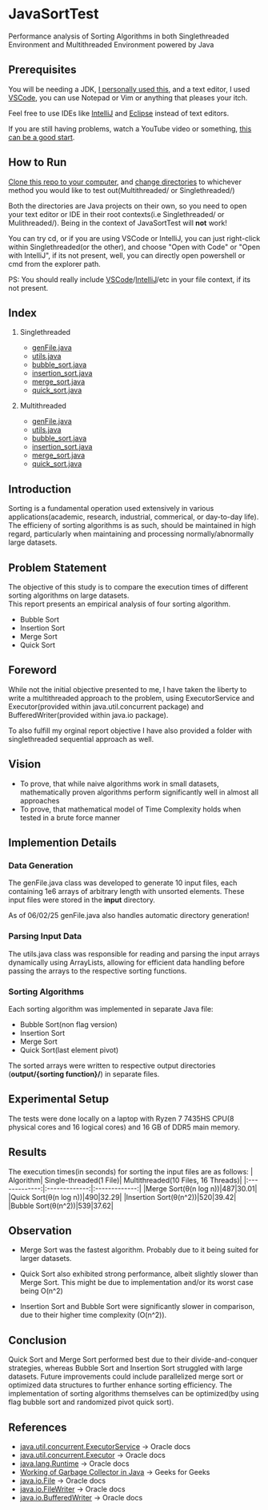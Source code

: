 # JavaSortTest

Performance analysis of Sorting Algorithms in both Singlethreaded Environment and Multithreaded Environment powered by Java

## Prerequisites
You will be needing a JDK, [I personally used this](https://github.com/adoptium/temurin21-binaries/releases/tag/jdk-21.0.6%2B7), and a text editor, I used [VSCode](https://code.visualstudio.com/), you can use Notepad or Vim or anything that pleases your itch. <br>

Feel free to use IDEs like [IntelliJ](https://www.jetbrains.com/idea/) and [Eclipse](https://eclipseide.org/) instead of text editors.<br>

If you are still having problems, watch a YouTube video or something, [this can be a good start](https://www.youtube.com/watch?v=SQykK40fFds).

## How to Run
[Clone this repo to your computer](https://docs.github.com/en/repositories/creating-and-managing-repositories/cloning-a-repository), and [change directories](https://www.wikihow.com/Change-Directories-in-Command-Prompt) to whichever method you would like to test out(Multithreaded/ or Singlethreaded/)<br>

Both the directories are Java projects on their own, so you need to open your text editor or IDE in their root contexts(i.e Singlethreaded/ or Mulithreaded/). Being in the context of JavaSortTest will **not** work!<br>

You can try cd, or if you are using VSCode or IntelliJ, you can just right-click within Singlethreaded(or the other), and choose "Open with Code" or "Open with IntelliJ", if its not present, well, you can directly open powershell or cmd from the explorer path.<br>

PS: You should really include [VSCode](https://www.youtube.com/watch?v=4qspErFtm00)/[IntelliJ](https://intellij-support.jetbrains.com/hc/en-us/community/posts/360005182840/comments/10494930377618)/etc in your file context, if its not present. 

## Index
1. Singlethreaded
   - [genFile.java](Singlethreaded/src/genFile.java)
   - [utils.java](Singlethreaded/src/utils.java)
   - [bubble_sort.java](Singlethreaded/src/bubble_sort.java)
   - [insertion_sort.java](Singlethreaded/src/insertion_sort.java)
   - [merge_sort.java](Singlethreaded/src/merge_sort.java)
   - [quick_sort.java](Singlethreaded/src/quick_sort.java)

2. Multithreaded
   - [genFile.java](Multithreaded/src/genFile.java)
   - [utils.java](Multithreaded/src/utils.java)
   - [bubble_sort.java](Multithreaded/src/bubble_sort.java)
   - [insertion_sort.java](Singlethreaded/src/insertion_sort.java)
   - [merge_sort.java](Multithreaded/src/merge_sort.java)
   - [quick_sort.java](Multithreaded/src/quick_sort.java)

## Introduction

Sorting is a fundamental operation used extensively in various applications(academic, research, industrial, commerical, or day-to-day life). The efficieny of sorting algorithms is as such, should be maintained in high regard, particularly when maintaining and processing normally/abnormally large datasets.

## Problem Statement

The objective of this study is to compare the execution times of different sorting algorithms on large datasets.<br>
This report presents an empirical analysis of four sorting algorithm.

- Bubble Sort
- Insertion Sort
- Merge Sort
- Quick Sort

## Foreword

While not the initial objective presented to me, I have taken the liberty to write a multithreaded approach to the problem, using ExecutorService and Executor(provided within java.util.concurrent package) and BufferedWriter(provided within java.io package).<br>

To also fulfill my orginal report objective I have also provided a folder with singlethreaded sequential approach as well.

## Vision

- To prove, that while naive algorithms work in small datasets, mathematically proven algorithms perform significantly well in almost all approaches
- To prove, that mathematical model of Time Complexity holds when tested in a brute force manner

## Implemention Details

### Data Generation

The genFile.java class was developed to generate 10 input files, each containing 1e6 arrays of arbitrary length with unsorted elements. These input files were stored in the **input** directory.

As of 06/02/25 genFile.java also handles automatic directory generation!

### Parsing Input Data

The utils.java class was responsible for reading and parsing the input arrays dynamically using ArrayLists, allowing for efficient data handling before passing the arrays to the respective sorting functions.

### Sorting Algorithms

Each sorting algorithm was implemented in separate Java file:

- Bubble Sort(non flag version)
- Insertion Sort
- Merge Sort
- Quick Sort(last element pivot)

The sorted arrays were written to respective output directories (**output/{sorting function}/**) in separate files.

## Experimental Setup

The tests were done locally on a laptop with Ryzen 7 7435HS CPU(8 physical cores and 16 logical cores) and 16 GB of DDR5 main memory.

## Results

The execution times(in seconds) for sorting the input files are as follows:
| Algorithm| Single-threaded(1 File)| Multithreaded(10 Files, 16 Threads)|
|:-------------:|:-------------:|:-------------:|
|Merge Sort(θ(n log n))|487|30.01|
|Quick Sort(θ(n log n))|490|32.29|
|Insertion Sort(θ(n^2))|520|39.42|
|Bubble Sort(θ(n^2))|539|37.62|

## Observation

- Merge Sort was the fastest algorithm. Probably due to it being suited for larger datasets.

- Quick Sort also exhibited strong performance, albeit slightly slower than Merge Sort. This might be due to implementation and/or its worst case being O(n^2)

- Insertion Sort and Bubble Sort were significantly slower in comparison, due to their higher time complexity (O(n^2)).

## Conclusion

Quick Sort and Merge Sort performed best due to their divide-and-conquer strategies, whereas Bubble Sort and Insertion Sort struggled with large datasets. Future improvements could include parallelized merge sort or optimized data structures to further enhance sorting efficiency. The implementation of sorting algorithms themselves can be optimized(by using flag bubble sort and randomized pivot quick sort).

## References
- [java.util.concurrent.ExecutorService](https://docs.oracle.com/javase/8/docs/api/java/util/concurrent/ExecutorService.html) -> Oracle docs
- [java.util.concurrent.Executor](https://docs.oracle.com/javase/8/docs/api/java/util/concurrent/Executors.html) -> Oracle docs
- [java.lang.Runtime](https://docs.oracle.com/javase/8/docs/api/java/lang/Runtime.html) -> Oracle docs
- [Working of Garbage Collector in Java](https://www.geeksforgeeks.org/garbage-collection-java/) -> Geeks for Geeks
- [java.io.File](https://docs.oracle.com/javase/8/docs/api/java/io/File.html) -> Oracle docs
- [java.io.FileWriter](https://docs.oracle.com/javase/8/docs/api/java/io/FileWriter.html) -> Oracle docs
- [java.io.BufferedWriter](https://docs.oracle.com/javase/8/docs/api/java/io/BufferedWriter.html) -> Oracle docs